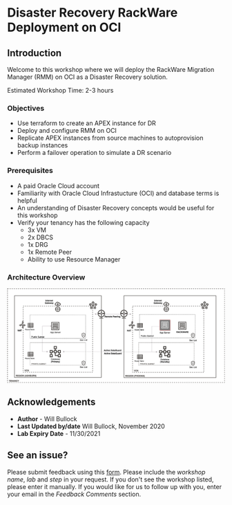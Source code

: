 # Disaster Recovery RackWare Deployment on OCI

## Introduction
Welcome to this workshop where we will deploy the RackWare Migration Manager (RMM) on OCI as a Disaster Recovery solution.

Estimated Workshop Time: 2-3 hours

### Objectives
- Use terraform to create an APEX instance for DR
- Deploy and configure RMM on OCI
- Replicate APEX instances from source machines to autoprovision backup instances
- Perform a failover operation to simulate a DR scenario

### Prerequisites
- A paid Oracle Cloud account
- Familiarity with Oracle Cloud Infrastucture (OCI) and database terms is helpful
- An understanding of Disaster Recovery concepts would be useful for this workshop
- Verify your tenancy has the following capacity
	- 3x VM
	- 2x DBCS
	- 1x DRG
	- 1x Remote Peer
	- Ability to use Resource Manager

### Architecture Overview
![](./images/Rackwarediagram.png)


## Acknowledgements
- **Author** - Will Bullock
- **Last Updated by/date** Will Bullock, November 2020
- **Lab Expiry Date** - 11/30/2021

## See an issue?
Please submit feedback using this [form](https://apexapps.oracle.com/pls/apex/f?p=133:1:::::P1_FEEDBACK:1). Please include the *workshop name*, *lab* and *step* in your request. If you don't see the workshop listed, please enter it manually. If you would like for us to follow up with you, enter your email in the *Feedback Comments* section.
